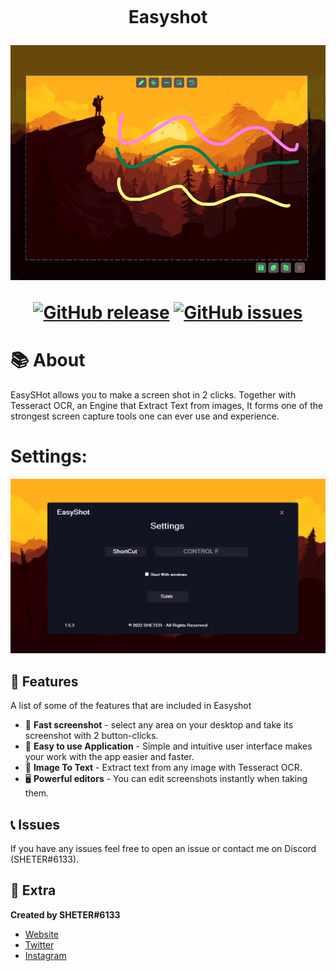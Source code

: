 <h1 align="center">
    <br>
    <p>Easyshot</p>
<img src="./Screenshot 2022-10-16 051933.png">
    
[![GitHub release](https://img.shields.io/github/release/SHETER0/EasyShot.svg?style=for-the-badge)](https://GitHub.com/SHETER0/EasyShot/releases/) [![GitHub issues](https://img.shields.io/github/issues/SHETER0/EasyShot.svg?style=for-the-badge)](https://GitHub.com/SHETER0/EasyShot/issues/) 


</h1>

# 📚 About
EasySHot allows you to make a screen shot in 2 clicks. Together with Tesseract OCR, an Engine that Extract Text from images, It forms one of the strongest screen capture tools one can ever use and experience.


# Settings:
<img src="Screenshot 2022-10-16 0519332.png">

## 🧰 Features
A list of some of the features that are included in Easyshot
* 🚀 **Fast screenshot** - select any area on your desktop and take its screenshot with 2 button-clicks.
* 🔆 **Easy to use Application** - Simple and intuitive user interface makes your work with the app easier and faster.
* 📄 **Image To Text** - Extract text from any image with Tesseract OCR.
* 🖥️ **Powerful editors** - You can edit screenshots instantly when taking them.


## 📞 Issues
If you have any issues feel free to open an issue or contact me on Discord (SHETER#6133).

## 🧲 Extra
__Created by SHETER#6133__
* [Website](https://sheterapps.com)
* [Twitter](https://twitter.com/SHETER9)
* [Instagram](https://www.instagram.com/sheter0/)
</br>
